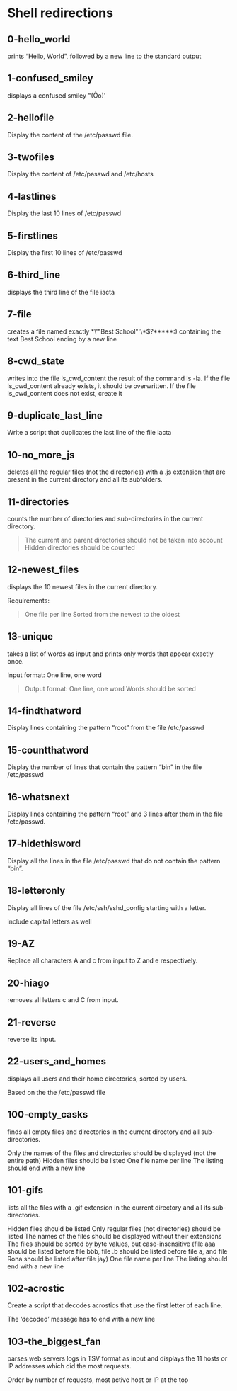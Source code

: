 # Shell redirections

## 0-hello_world
prints “Hello, World”, followed by a new line to the standard output

## 1-confused_smiley
 displays a confused smiley "(Ôo)'

## 2-hellofile
Display the content of the /etc/passwd file.

## 3-twofiles
Display the content of /etc/passwd and /etc/hosts

## 4-lastlines
Display the last 10 lines of /etc/passwd

## 5-firstlines
Display the first 10 lines of /etc/passwd

## 6-third_line
displays the third line of the file iacta

## 7-file
creates a file named exactly \*\\'"Best School"\'\\*$\?\*\*\*\*\*:) containing the text Best School ending by a new line

## 8-cwd_state
writes into the file ls_cwd_content the result of the command ls -la. If the file ls_cwd_content already exists, it should be overwritten. If the file ls_cwd_content does not exist, create it

## 9-duplicate_last_line
Write a script that duplicates the last line of the file iacta

## 10-no_more_js
deletes all the regular files (not the directories) with a .js extension that are present in the current directory and all its subfolders.

## 11-directories
counts the number of directories and sub-directories in the current directory.
> The current and parent directories should not be taken into account
> Hidden directories should be counted

## 12-newest_files
displays the 10 newest files in the current directory.

Requirements:
> One file per line
> Sorted from the newest to the oldest

## 13-unique
takes a list of words as input and prints only words that appear exactly once.

Input format: One line, one word
> Output format: One line, one word
> Words should be sorted

## 14-findthatword
Display lines containing the pattern “root” from the file /etc/passwd

## 15-countthatword
Display the number of lines that contain the pattern “bin” in the file /etc/passwd

## 16-whatsnext
Display lines containing the pattern “root” and 3 lines after them in the file /etc/passwd.

## 17-hidethisword
Display all the lines in the file /etc/passwd that do not contain the pattern “bin”.

## 18-letteronly
Display all lines of the file /etc/ssh/sshd_config starting with a letter.

include capital letters as well

## 19-AZ
Replace all characters A and c from input to Z and e respectively.

## 20-hiago
removes all letters c and C from input.

## 21-reverse
reverse its input.

## 22-users_and_homes
displays all users and their home directories, sorted by users.

Based on the the /etc/passwd file

## 100-empty_casks
finds all empty files and directories in the current directory and all sub-directories.

Only the names of the files and directories should be displayed (not the entire path)
Hidden files should be listed
One file name per line
The listing should end with a new line

## 101-gifs
lists all the files with a .gif extension in the current directory and all its sub-directories.

Hidden files should be listed
Only regular files (not directories) should be listed
The names of the files should be displayed without their extensions
The files should be sorted by byte values, but case-insensitive (file aaa should be listed before file bbb, file .b should be listed before file a, and file Rona should be listed after file jay)
One file name per line
The listing should end with a new line

## 102-acrostic
Create a script that decodes acrostics that use the first letter of each line.

The ‘decoded’ message has to end with a new line

## 103-the_biggest_fan
parses web servers logs in TSV format as input and displays the 11 hosts or IP addresses which did the most requests.

Order by number of requests, most active host or IP at the top
